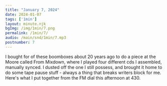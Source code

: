 ```yaml
---
title: "January 7, 2024"
date: 2024-01-07
tags: ['1min']
layout: minute.njk
bgImg: /img/1min/7.png
permalink: /1min/7/
audio: /main/snd/1min/7.mp3
postnumber: 7
---
```



I bought for of these boomboxes about 20 years ago to do a piece at the Moore called From Mixdown, where I played four different cds I assembled, manually synced. I dusted off the one I still possess, and brought it home to do some tape pause stuff - always a thing that breaks writers block for me. Here's what I put together from the FM dial this afternoon at 430. 





